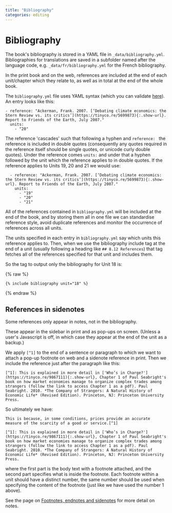 ```yaml
---
title: "Bibliography"
categories: editing
---
```


# Bibliography

The book's bibliography is stored in a YAML file in `_data/bibliography.yml`. Bibliographies for translations are saved in a subfolder named after the language code, e.g. `_data/fr/bibliography.yml` for the French bibliography.

In the print book and on the web, references are included at the end of each unit/chapter which they relate to, as well as in total at the end of the whole book.

The `bibliography.yml` file uses YAML syntax (which you can validate [here](http://www.yamllint.com/)). An entry looks like this:

```
- reference: "Ackerman, Frank. 2007. [‘Debating climate economics: the Stern Review vs. its critics’](https://tinyco.re/5699873){:.show-url}. Report to Friends of the Earth, July 2007."
  units:
    - "20"
```

The reference 'cascades' such that following a hyphen and `reference: ` the reference is included in double quotes (consequently any quotes required in the reference itself should be single quotes, or unicode curly double quotes). Under the reference comes `units:` and under that a hyphen followed by the unit which the reference applies to in double quotes. If the reference applies to Units 19, 20 and 21 we would use:

```
  - reference: "Ackerman, Frank. 2007. [‘Debating climate economics: the Stern Review vs. its critics’](https://tinyco.re/5699873){:.show-url}. Report to Friends of the Earth, July 2007."
    units:
      - "19"
      - "20"
      - "21"
```

All of the references contained in `bibliography.yml` will be included at the end of the book, and by storing them all in one file we can standardise reference style, avoid duplicate references and monitor the occurrence of references across all units. 

The units specified in each entry in `bibliography.yml` say which units this reference applies to. Then, when we use the bibliography include tag at the end of a unit (usually following a heading like `## 8.12 References`) that tag fetches all of the references specified for that unit and includes them.

So the tag to output only the bibliography for Unit 18 is: 

{% raw %}
```
{% include bibliography unit="18" %}
```
{% endraw %}

## References in sidenotes

Some references only appear in notes, not in the bibliography.

These appear in the sidebar in print and as pop-ups on screen. (Unless a user's Javascript is off, in which case they appear at the end of the unit as a backup.)

We apply `[^1]` to the end of a sentence or paragraph to which we want to attach a pop-up footnote on web and a sidenote reference in print. Then we include the reference just after the paragraph like this:

`[^1]: This is explained in more detail in ['Who’s in Charge?'](https://tinyco.re/9867111){:.show-url}, Chapter 1 of Paul Seabright's book on how market economies manage to organize complex trades among strangers (follow the link to access Chapter 1 as a pdf). Paul Seabright. 2010. *The Company of Strangers: A Natural History of Economic Life* (Revised Edition). Princeton, NJ: Princeton University Press.`

So ultimately we have:

```
This is because, in some conditions, prices provide an accurate measure of the scarcity of a good or service.[^1]

[^1]: This is explained in more detail in ['Who’s in Charge?'](https://tinyco.re/9867111){:.show-url}, Chapter 1 of Paul Seabright's book on how market economies manage to organize complex trades among strangers (follow the link to access Chapter 1 as a pdf). Paul Seabright. 2010. *The Company of Strangers: A Natural History of Economic Life* (Revised Edition). Princeton, NJ: Princeton University Press.
```

where the first part is the body text with a footnote attached, and the second part specifies what is inside the footnote. Each footnote within a unit should have a distinct number, the same number should be used when specifying the content of the footnote (just like we have used the number 1 above). 

See the page on [Footnotes, endnotes and sidenotes](notes.html) for more detail on notes.

